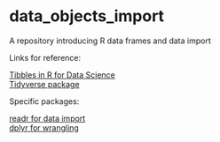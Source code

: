 # data_objects_import
A repository introducing R data frames and data import

Links for reference:

[Tibbles in R for Data Science](http://r4ds.had.co.nz/tibbles.html)  
[Tidyverse package](https://www.tidyverse.org)

Specific packages:

[readr for data import](http://readr.tidyverse.org)  
[dplyr for wrangling](http://dplyr.tidyverse.org)
